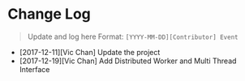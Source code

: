 # Change Log

> Update and log here
> Format: `[YYYY-MM-DD][Contributor] Event`

* [2017-12-11][Vic Chan] Update the project
* [2017-12-19][Vic Chan] Add Distributed Worker and Multi Thread Interface